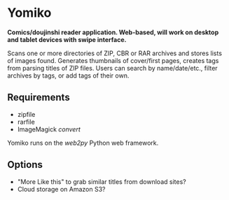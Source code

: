 Yomiko
======

**Comics/doujinshi reader application. Web-based, will work on desktop and tablet devices with swipe interface.**

Scans one or more directories of ZIP, CBR or RAR archives and stores lists of images found. Generates thumbnails of cover/first pages, creates tags from parsing titles of ZIP files. Users can search by name/date/etc., filter archives by tags, or add tags of their own.

Requirements
------------

* zipfile
* rarfile
* ImageMagick _convert_

Yomiko runs on the _web2py_ Python web framework.

Options
-------

* "More Like this" to grab similar titles from download sites?
* Cloud storage on Amazon S3?